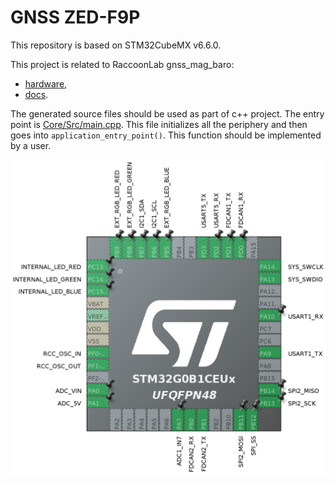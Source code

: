 # GNSS ZED-F9P

This repository is based on STM32CubeMX v6.6.0.

This project is related to RaccoonLab gnss_mag_baro:
- [hardware](https://github.com/RaccoonLabHardware/GPS-MAG-BARO),
- [docs](https://docs.raccoonlab.co/guide/gps_mag_baro/gps_l1_l2_zed_f9p.html).

The generated source files should be used as part of c++ project. The entry point is [Core/Src/main.cpp](Core/Src/main.cpp). This file initializes all the periphery and then goes into `application_entry_point()`. This function should be implemented by a user.

<img src="Assets/stm32cubemx.png" alt="drawing">
